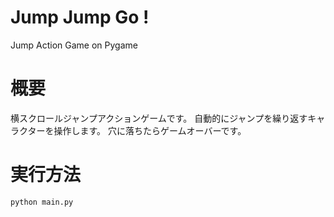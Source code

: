 # Jump Jump Go !
Jump Action Game on Pygame
# 概要
横スクロールジャンプアクションゲームです。
自動的にジャンプを繰り返すキャラクターを操作します。
穴に落ちたらゲームオーバーです。
# 実行方法
```
python main.py
```